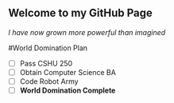 ## Welcome to my GitHub Page

*I have now grown more powerful than imagined*

#World Domination Plan
- [ ] Pass CSHU 250
- [ ] Obtain Computer Science BA
- [ ] Code Robot Army
- [ ] **World Domination Complete**
